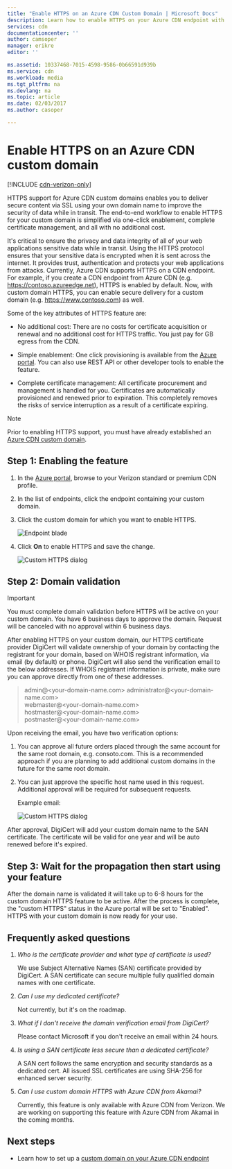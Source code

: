 ```yaml
---
title: "Enable HTTPS on an Azure CDN Custom Domain | Microsoft Docs"
description: Learn how to enable HTTPS on your Azure CDN endpoint with a custom domain.
services: cdn
documentationcenter: ''
author: camsoper
manager: erikre
editor: ''

ms.assetid: 10337468-7015-4598-9586-0b66591d939b
ms.service: cdn
ms.workload: media
ms.tgt_pltfrm: na
ms.devlang: na
ms.topic: article
ms.date: 02/03/2017
ms.author: casoper

---
```

# Enable HTTPS on an Azure CDN custom domain

[!INCLUDE [cdn-verizon-only](../../includes/cdn-verizon-only.md)]

HTTPS support for Azure CDN custom domains enables you to deliver secure content via SSL using your own domain name to improve the security of data while in transit. The end-to-end workflow to enable HTTPS for your custom domain is simplified via one-click enablement, complete certificate management, and all with no additional cost.

It's critical to ensure the privacy and data integrity of all of your web applications sensitive data while in transit. Using the HTTPS protocol ensures that your sensitive data is encrypted when it is sent across the internet. It provides trust, authentication and protects your web applications from attacks. Currently, Azure CDN supports HTTPS on a CDN endpoint. For example, if you create a CDN endpoint from Azure CDN (e.g. https://contoso.azureedge.net), HTTPS is enabled by default. Now, with custom domain HTTPS, you can enable secure delivery for a custom domain (e.g. https://www.contoso.com) as well. 

Some of the key attributes of HTTPS feature are:

- No additional cost: There are no costs for certificate acquisition or renewal and no additional cost for HTTPS traffic. You just pay for GB egress from the CDN.

- Simple enablement: One click provisioning is available from the [Azure portal](https://portal.azure.com). You can also use REST API or other developer tools to enable the feature.

- Complete certificate management: All certificate procurement and management is handled for you. Certificates are automatically provisioned and renewed prior to expiration. This completely removes the risks of service interruption as a result of a certificate expiring.

>[!NOTE] 
>Prior to enabling HTTPS support, you must have already established an [Azure CDN custom domain](./cdn-map-content-to-custom-domain.md).

## Step 1: Enabling the feature 

1. In the [Azure portal](https://portal.azure.com), browse to your Verizon standard or premium CDN profile.

2. In the list of endpoints, click the endpoint containing your custom domain.

3. Click the custom domain for which you want to enable HTTPS.

    ![Endpoint blade](./media/cdn-custom-ssl/cdn-custom-domain.png)

4. Click **On** to enable HTTPS and save the change.

    ![Custom HTTPS dialog](./media/cdn-custom-ssl/cdn-enable-custom-ssl.png)


## Step 2: Domain validation

>[!IMPORTANT] 
>You must complete domain validation before HTTPS will be active on your custom domain. You have 6 business days to approve the domain. Request will be canceled with no approval within 6 business days.  

After enabling HTTPS on your custom domain, our HTTPS certificate provider DigiCert will validate ownership of your domain by contacting the registrant for your domain, based on WHOIS registrant information, via email (by default) or phone. DigiCert will also send the verification email to the below addresses. If WHOIS registrant information is private, make sure you can approve directly from one of these addresses.

>admin@<your-domain-name.com>
>administrator@<your-domain-name.com>  
>webmaster@<your-domain-name.com>  
>hostmaster@<your-domain-name.com>  
>postmaster@<your-domain-name.com>


Upon receiving the email, you have two verification options:

1. You can approve all future orders placed through the same account for the same root domain, e.g. consoto.com. This is a recommended approach if you are planning to add additional custom domains in the future for the same root domain.
 
2. You can just approve the specific host name used in this request. Additional approval will be required for subsequent requests.

	Example email:
	
	![Custom HTTPS dialog](./media/cdn-custom-ssl/domain-validation-email-example.png)

After approval, DigiCert will add your custom domain name to the SAN certificate. The certificate will be valid for one year and will be auto renewed before it's expired.

## Step 3: Wait for the propagation then start using your feature

After the domain name is validated it will take up to 6-8 hours for the custom domain HTTPS feature to be active. After the process is complete, the "custom HTTPS" status in the Azure portal will be set to "Enabled". HTTPS with your custom domain is now ready for your use.

## Frequently asked questions

1. *Who is the certificate provider and what type of certificate is used?*

    We use Subject Alternative Names (SAN) certificate provided by DigiCert. A SAN certificate can secure multiple fully qualifIed domain names with one certificate.

2. *Can I use my dedicated certificate?*
    
    Not currently, but it's on the roadmap.

3. *What if I don't receive the domain verification email from DigiCert?*

    Please contact Microsoft if you don't receive an email within 24 hours.

4. *Is using a SAN certificate less secure than a dedicated certificate?*
	
	A SAN cert follows the same encryption and security standards as a dedicated cert. All issued SSL certificates are using SHA-256 for enhanced server security.

5. *Can I use custom domain HTTPS with Azure CDN from Akamai?*

	Currently, this feature is only available with Azure CDN from Verizon. We are working on supporting this feature with Azure CDN from Akamai in the coming months.


## Next steps

- Learn how to set up a [custom domain on your Azure CDN endpoint](./cdn-map-content-to-custom-domain.md)


